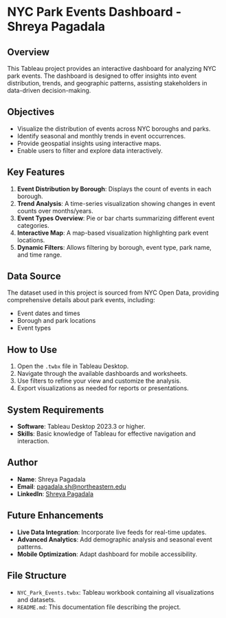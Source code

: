 # NYC Park Events Dashboard - Shreya Pagadala

## Overview
This Tableau project provides an interactive dashboard for analyzing NYC park events. The dashboard is designed to offer insights into event distribution, trends, and geographic patterns, assisting stakeholders in data-driven decision-making.

## Objectives
- Visualize the distribution of events across NYC boroughs and parks.
- Identify seasonal and monthly trends in event occurrences.
- Provide geospatial insights using interactive maps.
- Enable users to filter and explore data interactively.

## Key Features
1. **Event Distribution by Borough**: Displays the count of events in each borough.
2. **Trend Analysis**: A time-series visualization showing changes in event counts over months/years.
3. **Event Types Overview**: Pie or bar charts summarizing different event categories.
4. **Interactive Map**: A map-based visualization highlighting park event locations.
5. **Dynamic Filters**: Allows filtering by borough, event type, park name, and time range.

## Data Source
The dataset used in this project is sourced from NYC Open Data, providing comprehensive details about park events, including:
- Event dates and times
- Borough and park locations
- Event types

## How to Use
1. Open the `.twbx` file in Tableau Desktop.
2. Navigate through the available dashboards and worksheets.
3. Use filters to refine your view and customize the analysis.
4. Export visualizations as needed for reports or presentations.

## System Requirements
- **Software**: Tableau Desktop 2023.3 or higher.
- **Skills**: Basic knowledge of Tableau for effective navigation and interaction.

## Author
- **Name**: Shreya Pagadala  
- **Email**: [pagadala.sh@northeastern.edu](mailto:pagadala.sh@northeastern.edu)  
- **LinkedIn**: [Shreya Pagadala](https://www.linkedin.com/in/shreyapagadala/)

## Future Enhancements
- **Live Data Integration**: Incorporate live feeds for real-time updates.
- **Advanced Analytics**: Add demographic analysis and seasonal event patterns.
- **Mobile Optimization**: Adapt dashboard for mobile accessibility.

## File Structure
- `NYC_Park_Events.twbx`: Tableau workbook containing all visualizations and datasets.
- `README.md`: This documentation file describing the project.
